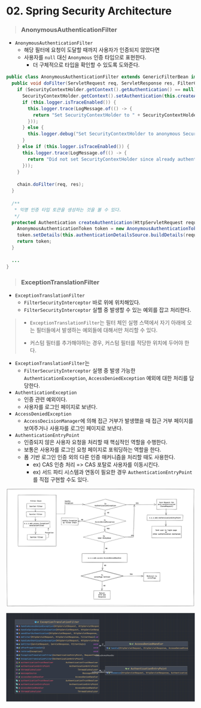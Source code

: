 # 02. Spring Security Architecture

> ### AnonymousAuthenticationFilter

- `AnonymousAuthenticationFilter`
  - 해당 필터에 요청이 도달할 때까지 사용자가 인증되지 않았다면
  - 사용자를 `null` 대신 `Anonymous` 인증 타입으로 표현한다.
    - 더 구체적으로 타입을 확인할 수 있도록 도와준다.

```java
public class AnonymousAuthenticationFilter extends GenericFilterBean implements InitializingBean {
  public void doFilter(ServletRequest req, ServletResponse res, FilterChain chain) throws IOException, ServletException {
    if (SecurityContextHolder.getContext().getAuthentication() == null) {
      SecurityContextHolder.getContext().setAuthentication(this.createAuthentication((HttpServletRequest) req));
      if (this.logger.isTraceEnabled()) {
        this.logger.trace(LogMessage.of(() -> {
          return "Set SecurityContextHolder to " + SecurityContextHolder.getContext().getAuthentication();
        }));
      } else {
        this.logger.debug("Set SecurityContextHolder to anonymous SecurityContext");
      }
    } else if (this.logger.isTraceEnabled()) {
      this.logger.trace(LogMessage.of(() -> {
        return "Did not set SecurityContextHolder since already authenticated " + SecurityContextHolder.getContext().getAuthentication();
      }));
    }

    chain.doFilter(req, res);
  }

  /**
   * 익명 인증 타입 토큰을 생성하는 것을 볼 수 있다.
   */
  protected Authentication createAuthentication(HttpServletRequest request) {
    AnonymousAuthenticationToken token = new AnonymousAuthenticationToken(this.key, this.principal, this.authorities);
    token.setDetails(this.authenticationDetailsSource.buildDetails(request));
    return token;
  }
    
  ...
}
``` 

> ### ExceptionTranslationFilter

- `ExceptionTranslationFilter`
  - `FilterSecurityInterceptor` 바로 위에 위치해있다.
  - `FilterSecurityInterceptor` 실핼 중 발생할 수 있는 예외를 잡고 처리한다.

> - `ExceptionTranslationFilter`는 필터 체인 실행 스택에서 자기 아래에 오는 필터들에서 발생하는 예외들에 대해서만 처리할 수 있다.
> 
> - 커스텀 필터를 추가해야하는 경우, 커스텀 필터를 적당한 위치에 두어야 한다.

- `ExceptionTranslationFilter`는 
  - `FilterSecurityInterceptor` 실행 중 발생 가능한 `AuthenticationException`, `AccessDeniedException` 예외에 대한 처리를 담당한다.
- `AuthenticationException`
  - 인증 관련 예외이다. 
  - 사용자를 로그인 페이지로 보낸다.
- `AccessDeniedException` 
  - `AccessDecisionManager`에 의해 접근 거부가 발생했을 때 접근 거부 페이지를 보여주거나 사용자를 로그인 페이지로 보낸다.
- `AuthenticationEntryPoint`
  - 인증되지 않은 사용자 요청을 처리할 때 핵심적인 역할을 수행한다.
  - 보통은 사용자를 로그인 요청 페이지로 포워딩하는 역할을 한다.
  - 폼 기반 로그인 인증 외의 다른 인증 매커니즘을 처리할 때도 사용한다.
    - ex) CAS 인층 처리 => CAS 포탈로 사용자를 이동시킨다.
    - ex) 서드 파티 시스템과 연동이 필요한 경우 `AuthenticationEntryPoint`를 직접 구현할 수도 있다. 

![img_2.png](image/img_2.png)
 
![img_4.png](image/img_4.png)